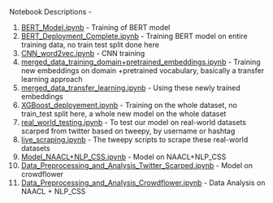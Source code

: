 Notebook Descriptions - 
1. [BERT_Model.ipynb](./BERT_Model.ipynb) - Training of BERT model
2. [BERT_Deployment_Complete.ipynb](./BERT_Deployment_Complete.ipynb) - Training BERT model on entire training data, no train test split done here
3. [CNN_word2vec.ipynb](./CNN_word2vec.ipynb) - CNN training
4. [merged_data_training_domain+pretrained_embeddings.ipynb](./merged_data_training_domain+pretrained_embeddings.ipynb) - Training new embeddings on domain +pretrained vocabulary, basically a transfer learning approach
5. [merged_data_transfer_learning.ipynb](./merged_data_transfer_learning.ipynb) - Using these newly trained embeddings
6. [XGBoost_deployement.ipynb](./XGBoost_deployement.ipynb) - Training on the whole dataset, no train_test split here, a whole new model on the whole dataset
7. [real_world_testing.ipynb](./real_world_testing.ipynb) - To test our model on real-world datasets scarped from twitter based on tweepy, by username or hashtag
8. [live_scraping.ipynb](./live_scraping.ipynb) - The tweepy scripts to scrape these real-world datasets
9. [Model_NAACL+NLP_CSS.ipynb](./Model_NAACL+NLP_CSS.ipynb) -  Model on NAACL+NLP_CSS
10. [Data_Preprocessing_and_Analysis_Twitter_Scarped.ipynb](./Data_Preprocessing_and_Analysis_Twitter_Scarped.ipynb) -  Model on crowdflower
11. [Data_Preprocessing_and_Analysis_Crowdflower.ipynb](./Data_Preprocessing_and_Analysis_Crowdflower.ipynb) - Data Analysis on NAACL + NLP_CSS
